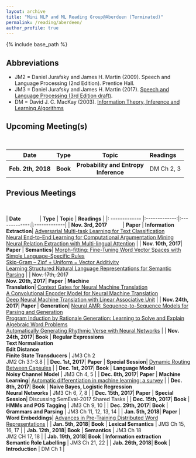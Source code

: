```yaml
---
layout: archive
title: "Mini NLP and ML Reading Group@Aberdeen (Terminated)"
permalink: /reading/aberdeen/
author_profile: true
---
```


{% include base_path %}

## Abbreviations

* JM2 = Daniel Jurafsky and James H. Martin (2009). Speech and Language Processing (2nd Edition). Prentice Hall.
* JM3 = Daniel Jurafsky and James H. Martin (2017). [Speech and Language Processing (3rd Edition draft)](https://web.stanford.edu/~jurafsky/slp3/).
* DM = David J. C. MacKay (2003). [Information Theory, Inference and Learning Algorithms](http://www.inference.org.uk/mackay/itila/)

## Upcoming Meeting(s)

<br/>

| **Date**       | **Type** | **Topic**  | **Readings**  |
| ------------- |:-------------:|:-------------:|:-------------|
| **Feb. 2th, 2018**| **Book** | **Probability and Entropy**<br/>**Inference**| DM Ch 2, 3 |


## Previous Meetings

<br/>

| **Date**&nbsp;&nbsp;&nbsp;&nbsp;&nbsp;&nbsp;&nbsp;&nbsp;&nbsp;&nbsp;&nbsp;&nbsp;       | **Type** | **Topic**  | **Readings**  |
|: ------------- |:-------------:|:-------------:|:-------------|
| **Nov. 3rd, 2017** &nbsp;&nbsp;&nbsp;&nbsp;&nbsp;&nbsp;&nbsp;&nbsp;&nbsp;&nbsp;| **Paper** | **Information<br/>Extraction**| [Adversarial Multi-task Learning for Text Classification](https://arxiv.org/pdf/1704.05742.pdf)<br />[Neural End-to-End Learning for Computational Argumentation Mining](https://www.ukp.tu-darmstadt.de/fileadmin/user_upload/FSP/acl_arg_min_frame2017_4.pdf)<br />[Neural Relation Extraction with Multi-lingual Attention](http://nlp.csai.tsinghua.edu.cn/~lyk/publications/acl2017_mnre.pdf) |
| **Nov. 10th, 2017**| **Paper** | **Semantics**| [Morph-fitting: Fine-Tuning Word Vector Spaces with Simple Language-Specific Rules](http://mi.eng.cam.ac.uk/~sjy/papers/vmro17.pdf)<br />[Skip-Gram – Zipf + Uniform = Vector Additivity](http://www.aclweb.org/anthology/P17-1007)<br />[Learning Structured Natural Language Representations for Semantic Parsing](http://aclweb.org/anthology/P17-1005) |
| ~~Nov. 17th, 2017~~<br/>**Nov. 20th, 2017**| **Paper** | **Machine<br/>Translation**| [Context Gates for Neural Machine Translation](http://www.aclweb.org/anthology/Q17-1007)<br />[A Convolutional Encoder Model for Neural Machine Translation](http://www.aclweb.org/anthology/P17-1012)<br />[Deep Neural Machine Translation with Linear Associative Unit](http://www.aclweb.org/anthology/P17-1013) |
| **Nov. 24th, 2017**| **Paper** | **Generation**| [Neural AMR: Sequence-to-Sequence Models for Parsing and Generation](https://arxiv.org/pdf/1704.08381.pdf)<br />[Program Induction by Rationale Generation: Learning to Solve and Explain Algebraic Word Problems](http://www.aclweb.org/anthology/P17-1015)<br />[Automatically Generating Rhythmic Verse with Neural Networks](http://www.aclweb.org/anthology/P17-1016) |
| **Nov. 24th, 2017**| **Book** | **Regular Expressions <br/> Text Normalisation <br/> Edit Distance <br/> Finite State Transducers** | JM3 Ch 2 <br/> JM2 Ch 3.1-3.8 |
| **Dec. 1st, 2017**| **Paper** | **Special Session**| [Dynamic Routing Between Capsules](https://arxiv.org/pdf/1710.09829.pdf) |
| **Dec. 1st, 2017**| **Book** | **Language Model <br/> Noisy Channel Model** | JM3 Ch 4, 5 |
| **Dec. 8th, 2017**| **Paper** | **Machine Learning**| [Automatic differentiation in machine learning: a survey](https://arxiv.org/pdf/1502.05767.pdf) |
| **Dec. 8th, 2017**| **Book** | **Naive Bayes, Logistic Regression <br/> Neural Networks** | JM3 Ch 6, 7, 8 |
| **Dec. 15th, 2017**| **Paper** | **Special Session**| Discussing SemEval-2017 Shared Tasks |
| **Dec. 15th, 2017**| **Book** | **HMMs and POS Tagging** | JM3 Ch 9, 10 |
| **Dec. 29th, 2017**| **Book** | **Grammars and Parsing** | JM3 Ch 11, 12, 13, 14 |
| **Jan. 5th, 2018**| **Paper** | **Word Embeddings**| [Advances in Pre-Training Distributed Word Representations](https://arxiv.org/pdf/1712.09405.pdf) |
| **Jan. 5th, 2018**| **Book** | **Lexical Semantics** | JM3 Ch 15, 16, 17 |
| **Jab. 12th, 2018**| **Book** | **Semantics** | JM3 Ch 18<br/>JM2 CH 17, 18 |
| **Jab. 19th, 2018**| **Book** | **Information extraction <br/> Semantic Role Labelling** | JM3 Ch 21, 22 |
| **Jab. 26th, 2018**| **Book** | **Introduction** | DM Ch 1 |

